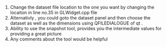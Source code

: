 1) Change the dataset file location to the one you want by changing the locaiton in line no.35 in GLWidget.cpp file 
2) Alternativly , you could goto the dataset panel and then choose the dataset as well as the dimensions using QFILEDIALOGUE of qt . 
3) Ability to use the snapshot tool, provides you the intermediate values for providing a great picture 
4) Any comments about the tool would be helpful 
